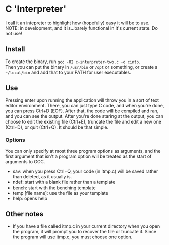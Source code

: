 # C 'Interpreter'
I call it an intepreter to highlight how (hopefully) easy it will be to use. \
NOTE: in development, and it is...barely functional in it's current state. Do not use!

## Install
To create the binary, run `gcc -O2 c-interpreter-two.c -o cintp`. \
Then you can put the binary in `/usr/bin` or `/opt` or something, or create a `~/local/bin` and add that to your PATH for user executables.

## Use
Pressing enter upon running the application will throw you in a sort of text editor environment. There, you can just type C code, and when you're done, you can press Ctrl+D (EOF). After that, the code will be compiled and ran, and you can see the output. After you're done staring at the output, you can choose to edit the existing file (Ctrl+E), truncate the file and edit a new one (Ctrl+D), or quit (Ctrl+Q). It should be that simple.

### Options 
You can only specify at most three program options as arguments, and the first argument that isn't a program option will be treated as the start of arguments to GCC.
- sav: when you press Ctrl+Q, your code (in itmp.c) will be saved rather than deleted, as it usually is.
- ndef: start with a blank file rather than a template
- bench: start with the benching template
- temp [file name]: use the file as your template
- help: opens help

## Other notes
- If you have a file called itmp.c in your current directory when you open the program, it will prompt you to recover the file or truncate it. Since the program will use itmp.c, you must choose one option.
